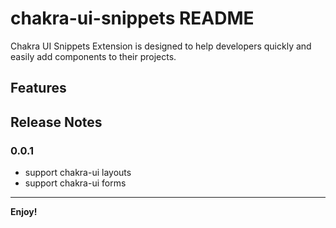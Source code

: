 # chakra-ui-snippets README

Chakra UI Snippets Extension is designed to help developers quickly and easily add components to their projects.

## Features

## Release Notes

### 0.0.1

- support chakra-ui layouts
- support chakra-ui forms

---

**Enjoy!**
